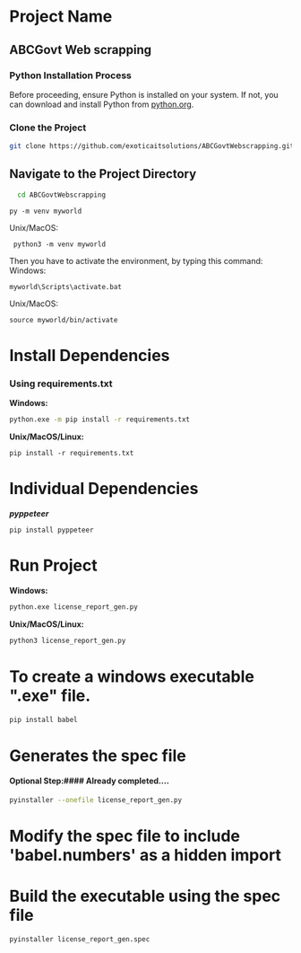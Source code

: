 # Project Name
## ABCGovt Web scrapping
### Python Installation Process
Before proceeding, ensure Python is installed on your system. If not, you can download and install Python from [python.org](https://www.python.org/downloads/).
### Clone the Project
```bash
git clone https://github.com/exoticaitsolutions/ABCGovtWebscrapping.git
```

## Navigate to the Project Directory

```bash
  cd ABCGovtWebscrapping
```
```
py -m venv myworld
```
Unix/MacOS:
```
 python3 -m venv myworld
```
Then you have to activate the environment, by typing this command:
Windows:
```
myworld\Scripts\activate.bat
```
Unix/MacOS:
```
source myworld/bin/activate
```

# Install Dependencies
### Using requirements.txt

**Windows:**

```bash
python.exe -m pip install -r requirements.txt
```
**Unix/MacOS/Linux:**
```
pip install -r requirements.txt
```
# Individual Dependencies
***pyppeteer***
```
pip install pyppeteer
```

# Run Project
**Windows:**

```bash
python.exe license_report_gen.py
```

**Unix/MacOS/Linux:**

```bash
python3 license_report_gen.py
```

# To create a windows executable ".exe" file.
```bash
pip install babel
```

# Generates the spec file
#### Optional Step:#### Already completed....
```bash
pyinstaller --onefile license_report_gen.py  
```
# Modify the spec file to include 'babel.numbers' as a hidden import


# Build the executable using the spec file
```bash
pyinstaller license_report_gen.spec
```